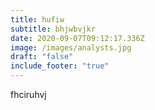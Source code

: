 ```yaml
---
title: hufiw
subtitle: bhjwbvjkr
date: 2020-09-07T09:12:17.336Z
image: /images/analysts.jpg
draft: "false"
include_footer: "true"
---
```

fhciruhvj